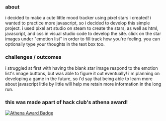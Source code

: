 ### about
i decided to make a cute little mood tracker using pixel stars i created! i wanted to practice more javascript, so i decided to develop this simple project. i used pixel art studio on steam to create the stars, as well as html, 
javascript, and css in visual studio code to develop the site. click on the star images under "emotion list" in order to fill track how you're feeling. you can optionally type your thoughts in the text box too.

### challenges / outcomes
i struggled at first with having the blank star image respond to the emotion list's image buttons, but was able to figure it out eventually! i'm planning on developing a game in the future,
so i'd say that being able to learn more about javascript little by little will help me retain more information in the long run.

### this was made apart of hack club's athena award! 
[![Athena Award Badge](https://img.shields.io/endpoint?url=https%3A%2F%2Faward.athena.hackclub.com%2Fapi%2Fbadge)](https://award.athena.hackclub.com?utm_source=readme)
